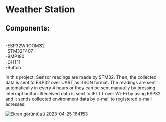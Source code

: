 <h1>Weather Station</h1>

<h2>Components:</h2> <br>
-ESP32WROOM32  <br>
-STM32F407 <br>
-BMP180 <br>
-DHT11 <br>
-Button <br>

In this project, Sensor readings are made by STM32. Then, the collected data is sent to ESP32 over UART as JSON format. The readings are sent
automatically in every 4 hours or they can be sent manually by pressing interrupt button. Received data is sent to IFTTT over Wi-Fi by using ESP32 and it sends collected
environment data by e-mail to registered e-mail adresses. 

![Ekran görüntüsü 2023-04-25 164153](https://user-images.githubusercontent.com/99329257/234295685-4a0df123-6a50-4583-b52a-00b3e97ccf89.png)
